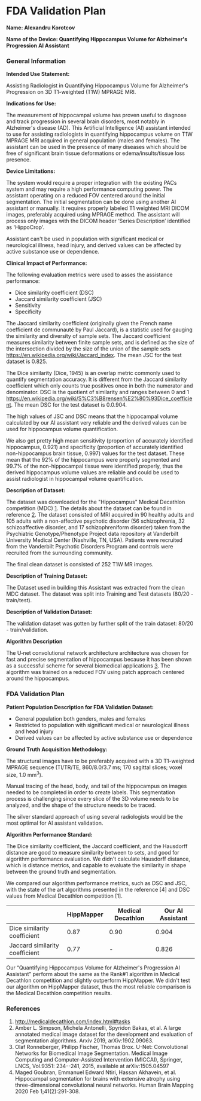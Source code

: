# FDA  Validation Plan

**Name: Alexandru Korotcov**

**Name of the Device: Quantifying Hippocampus Volume for Alzheimer's Progression AI Assistant**

### General Information

**Intended Use Statement:** 

Assisting Radiologist in Quantifying Hippocampus Volume for Alzheimer's Progression on 3D T1-weighted (T1W) MPRAGE MRI.

**Indications for Use:**

The measurement of hippocampal volume has proven useful to diagnose and track progression in several brain disorders, most notably in Alzheimer's disease (AD). This Artificial Intelligence (AI) assistant intended to use for assisting radiologists in quantifying hippocampus volume on T1W MPRAGE MRI acquired in general population (males and females). The assistant can be used in the presence of many diseases which should be free of significant brain tissue deformations or edema/insults/tissue loss presence.  

**Device Limitations:**

The system would require a proper integration with the existing PACs system and may require a high performance computing power. The assistant operating on a reduced FOV centered around the initial segmentation. The initial segmentation can be done using another AI assistant or manually. It requires properly labeled T1 weighted MRI DICOM images, preferably acquired using MPRAGE method. The assistant will process only images with the DICOM header ‘Series Description’ identified as 'HippoCrop'.</br>

Assistant can't be used in population with significant medical or neurological illness, head injury, and derived values can be affected by active substance use or dependence. 

**Clinical Impact of Performance:**

The following evaluation metrics were used to asses the assistance performance:
- Dice similarity coefficient (DSC)
- Jaccard similarity coefficient (JSC)
- Sensitivity
- Specificity

The Jaccard similarity coefficient (originally given the French name coefficient de communauté by Paul Jaccard), is a statistic used for gauging the similarity and diversity of sample sets. The Jaccard coefficient measures similarity between finite sample sets, and is defined as the size of the intersection divided by the size of the union of the sample sets https://en.wikipedia.org/wiki/Jaccard_index. The mean JSC for the test dataset is 0.825. </br> 

The Dice similarity (Dice, 1945) is an overlap metric commonly used to quantify segmentation accuracy. It is different from the Jaccard similarity coefficient which only counts true positives once in both the numerator and denominator. DSC is the quotient of similarity and ranges between 0 and 1 https://en.wikipedia.org/wiki/S%C3%B8rensen%E2%80%93Dice_coefficient. The mean DSC for the test dataset is 0.0.904.</br>

The high values of JSC and DSC means that the hippocampal volume calculated by our AI assistant very reliable and the derived values can be used for hippocampus volume quantification.</br>

We also get pretty high mean sensitivity (proportion of accurately identified hippocampus, 0.921) and specificity (proportion of accurately identified non-hippocampus brain tissue, 0.997) values for the test dataset. These mean that the 92% of the hippocampus were properly segmented and 99.7% of the non-hippocampal tissue were identified properly, thus the derived hippocampus volume values are reliable and could be used to assist radiologist in hippocampal volume quantification.

**Description of Dataset:**

The dataset was downloaded for the "Hippocampus" Medical Decathlon competition (MDC) [1](http://medicaldecathlon.com/index.html#tasks). The details about the dataset can be found in reference [2](https://arxiv.org/pdf/1902.09063.pdf). The dataset consisted of MRI acquired in 90 healthy adults and 105 adults with a non-affective psychotic disorder (56 schizophrenia, 32 schizoaffective disorder, and 17 schizophreniform disorder) taken from the Psychiatric Genotype/Phenotype Project data repository at Vanderbilt University Medical Center (Nashville, TN, USA). Patients were recruited from the Vanderbilt Psychotic Disorders Program and controls were recruited from the surrounding community.</br> 

The final clean dataset is consisted of 252 T1W MR images. 

**Description of Training Dataset:** 

The Dataset used in building this Assistant was extracted from the clean MDC dataset. The dataset was split into Training and Test datasets (80/20 - train/test).

**Description of Validation Dataset:** 

The validation dataset was gotten by further split of the train dataset: 80/20 - train/validation.

**Algorithm  Description**

The U‐net convolutional network architecture architecture was chosen for fast and precise segmentation of hippocampus because it has been shown as a successful scheme for several biomedical applications [3](https://lmb.informatik.uni-freiburg.de/people/ronneber/u-net/index.html). The algorithm was trained on a reduced FOV using patch approach centered around the hippocampus.


### FDA Validation Plan

**Patient Population Description for FDA Validation Dataset:**

* General population both genders, males and females
* Restricted to population with significant medical or neurological illness and head injury
* Derived values can be affected by active substance use or dependence

**Ground Truth Acquisition Methodology:**

The structural images have to be preferably acquired with a 3D T1-weighted MPRAGE sequence (TI/TR/TE, 860/8.0/3.7 ms; 170 sagittal slices; voxel size, 1.0 mm<sup>3</sup>).</br>

Manual tracing of the head, body, and tail of the hippocampus on images needed to be completed in order to create labels. This segmentation process is challenging since every slice of the 3D volume needs to be analyzed, and the shape of the structure needs to be traced. </br>

The silver standard approach of using several radiologists would be the most optimal for AI assistant validation.

**Algorithm Performance Standard:**

The Dice similarity coefficient, the Jaccard coefficient, and the Hausdorff distance are good to measure similarity between to sets, and good for algorithm performance evaluation. We didn't calculate Hausdorff distance, which is distance metrics, and capable to evaluate the similarity in shape between the ground truth and segmentation. 

We compared our algorithm performance metrics, such as DSC and JSC, with the state of the art algorithms presented in the reference [4] and DSC values from Medical Decathlon competition [1]. </br>

|                                | HippMapper | Medical Decathlon | Our AI Assistant |
|--------------------------------|------------|------------------|-----------------|
| Dice similarity coefficient    | 0.87       | 0.90             | 0.904           |
| Jaccard similarity coefficient | 0.77       | -                | 0.826           |

Our “Quantifying Hippocampus Volume for Alzheimer's Progression AI Assistant” perform about the same as the Rank#1 algorithm in Medical Decathlon competition and slightly outperform HippMapper. We didn't test our algorithm on HippMapper dataset, thus the most reliable comparison is the Medical Decathlon competition results.

### References

1. http://medicaldecathlon.com/index.html#tasks
2. Amber L. Simpson, Michela Antonelli, Spyridon Bakas, et al. A large annotated medical image dataset for the development and evaluation of segmentation algorithms. Arxiv 2019, 	arXiv:1902.09063. 
3. Olaf Ronneberger, Philipp Fischer, Thomas Brox. U-Net: Convolutional Networks for Biomedical Image Segmentation. Medical Image Computing and Computer-Assisted Intervention (MICCAI), Springer, LNCS, Vol.9351: 234--241, 2015, available at arXiv:1505.04597
4. Maged Goubran, Emmanuel Edward Ntiri, Hassan Akhavein, et al. Hippocampal segmentation for brains with extensive atrophy using three-dimensional convolutional neural networks. Human Brain Mapping 2020 Feb 1;41(2):291-308.
